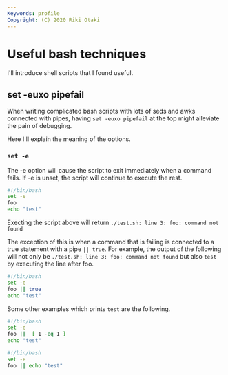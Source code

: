 ```yaml
---
Keywords: profile
Copyright: (C) 2020 Riki Otaki
---
```



# Useful bash techniques

I'll introduce shell scripts that I found useful.

## set -euxo pipefail 

When writing complicated bash scripts with lots of seds and awks connected with pipes, having `set -euxo pipefail` at the top might alleviate the pain of debugging.

Here I'll explain the meaning of the options.

### `set -e`
  The -e option will cause the script to exit immediately when a command fails. If -e is unset, the script will continue to execute the rest.
  
```bash
#!/bin/bash
set -e
foo
echo "test"
```
Execting the script above will return `./test.sh: line 3: foo: command not found`

The exception of this is when a command that is failing is connected to a true statement with a pipe `|| true`.
For example, the output of the following will not only be `./test.sh: line 3: foo: command not found` but also `test` by executing the line after foo.
```bash
#!/bin/bash
set -e
foo || true
echo "test"
```
Some other examples which prints `test` are the following.
```bash
#!/bin/bash
set -e
foo ||  [ 1 -eq 1 ]
echo "test"
```
```bash
#!/bin/bash
set -e
foo || echo "test"
```

      

  

  

  
